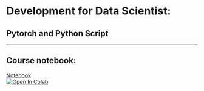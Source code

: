 # Development for Data Scientist:
## Pytorch and Python Script
---------------------------------------------------
<!-- ## Course -->
<!-- <iframe width="560" height="315" src="https://www.youtube.com/embed/RXmabok7Xpg" title="YouTube video player" frameborder="0" allow="accelerometer; autoplay; clipboard-write; encrypted-media; gyroscope; picture-in-picture" allowfullscreen></iframe> -->

<!-- *   [Slides](https://github.com/wikistat/AI-Frameworks/raw/master/slides/Code_Development_Python.pdf) -->
<!-- *   [Practical session](https://github.com/wikistat/AI-Frameworks/blob/master/CodeDevelopment/TP.pdf) -->

## Course notebook:
[Notebook](https://minhaskamal.github.io/DownGit/#/home?url=https://github.com/wikistat/AI-Frameworks/blob/website/code/developpement/intro_pytorch.ipynb)  
[![Open In Colab](https://colab.research.google.com/assets/colab-badge.svg)](https://colab.research.google.com/github/wikistat/AI-Frameworks/blob/website/code/developpement/intro_pytorch.ipynb)

